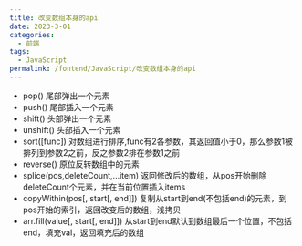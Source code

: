 ```yaml
---
title: 改变数组本身的api  
date: 2023-3-01
categories:
  - 前端
tags:
  - JavaScript
permalink: /fontend/JavaScript/改变数组本身的api
---
```

- pop()  尾部弹出一个元素
- push() 尾部插入一个元素
- shift()  头部弹出一个元素
- unshift()  头部插入一个元素
- sort([func]) 对数组进行排序,func有2各参数，其返回值小于0，那么参数1被排列到参数2之前，反之参数2排在参数1之前
- reverse() 原位反转数组中的元素
- splice(pos,deleteCount,...item)  返回修改后的数组，从pos开始删除deleteCount个元素，并在当前位置插入items
- copyWithin(pos[, start[, end]]) 复制从start到end(不包括end)的元素，到pos开始的索引，返回改变后的数组，浅拷贝
- arr.fill(value[, start[, end]]) 从start到end默认到数组最后一个位置，不包括end，填充val，返回填充后的数组

